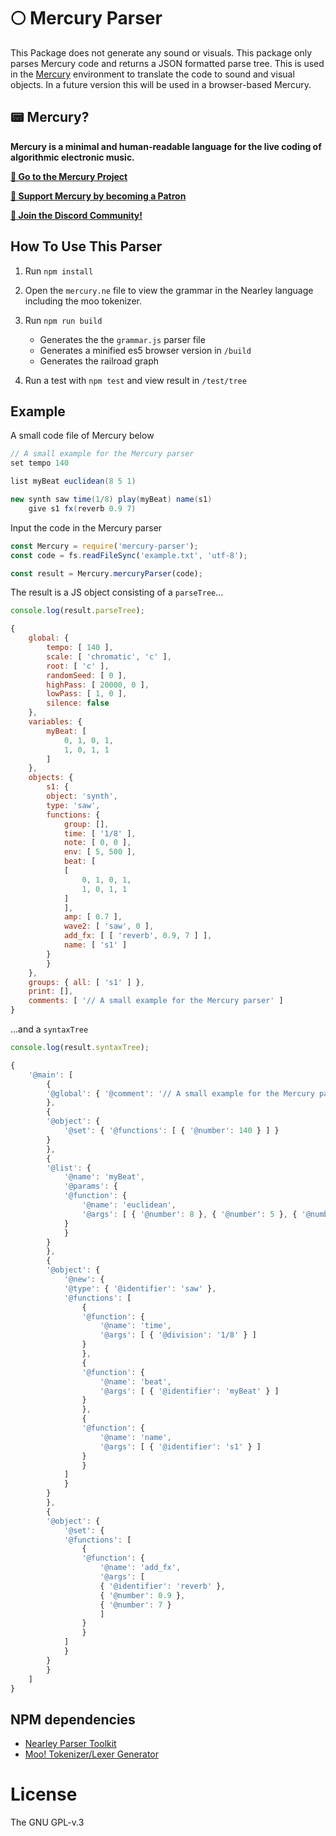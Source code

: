 # 🌕 Mercury Parser

This Package does not generate any sound or visuals. This package only parses Mercury code and returns a JSON formatted parse tree. This is used in the [Mercury](https://github.com/tmhglnd/mercury) environment to translate the code to sound and visual objects. In a future version this will be used in a browser-based Mercury.
## 📟 Mercury? 

**Mercury is a minimal and human-readable language for the live coding of algorithmic electronic music.** 

[**🚀 Go to the Mercury Project**](https://github.com/tmhglnd/mercury)

[**🙏 Support Mercury by becoming a Patron**](https://www.patreon.com/bePatron?u=9649817) 

[**💬 Join the Discord Community!**](https://discord.gg/vt59NYU)
## How To Use This Parser

1. Run `npm install`

2. Open the `mercury.ne` file to view the grammar in the Nearley language including the moo tokenizer.

3. Run `npm run build`

	- Generates the the `grammar.js` parser file
	- Generates a minified es5 browser version in `/build`
	- Generates the railroad graph

4. Run a test with `npm test` and view result in `/test/tree`

## Example

A small code file of Mercury below

```java
// A small example for the Mercury parser
set tempo 140

list myBeat euclidean(8 5 1)

new synth saw time(1/8) play(myBeat) name(s1)
	give s1 fx(reverb 0.9 7)
```

Input the code in the Mercury parser

```js
const Mercury = require('mercury-parser');
const code = fs.readFileSync('example.txt', 'utf-8');

const result = Mercury.mercuryParser(code);
```

The result is a JS object consisting of a `parseTree`...



```js
console.log(result.parseTree);

{
	global: {
		tempo: [ 140 ],
		scale: [ 'chromatic', 'c' ],
		root: [ 'c' ],
		randomSeed: [ 0 ],
		highPass: [ 20000, 0 ],
		lowPass: [ 1, 0 ],
		silence: false
	},
	variables: { 
		myBeat: [
			0, 1, 0, 1,
			1, 0, 1, 1
		] 
	},
	objects: {
		s1: {
		object: 'synth',
		type: 'saw',
		functions: {
			group: [],
			time: [ '1/8' ],
			note: [ 0, 0 ],
			env: [ 5, 500 ],
			beat: [
			[
				0, 1, 0, 1,
				1, 0, 1, 1
			]
			],
			amp: [ 0.7 ],
			wave2: [ 'saw', 0 ],
			add_fx: [ [ 'reverb', 0.9, 7 ] ],
			name: [ 's1' ]
		}
		}
	},
	groups: { all: [ 's1' ] },
	print: [],
	comments: [ '// A small example for the Mercury parser' ]
}
```

...and a `syntaxTree`

```js
console.log(result.syntaxTree);

{
	'@main': [
		{
		'@global': { '@comment': '// A small example for the Mercury parser' }
		},
		{
		'@object': {
			'@set': { '@functions': [ { '@number': 140 } ] }
		}
		},
		{
		'@list': {
			'@name': 'myBeat',
			'@params': {
			'@function': {
				'@name': 'euclidean',
				'@args': [ { '@number': 8 }, { '@number': 5 }, { '@number': 1 } ]
			}
			}
		}
		},
		{
		'@object': {
			'@new': {
			'@type': { '@identifier': 'saw' },
			'@functions': [
				{
				'@function': {
					'@name': 'time',
					'@args': [ { '@division': '1/8' } ]
				}
				},
				{
				'@function': {
					'@name': 'beat',
					'@args': [ { '@identifier': 'myBeat' } ]
				}
				},
				{
				'@function': {
					'@name': 'name',
					'@args': [ { '@identifier': 's1' } ]
				}
				}
			]
			}
		}
		},
		{
		'@object': {
			'@set': {
			'@functions': [
				{
				'@function': {
					'@name': 'add_fx',
					'@args': [
					{ '@identifier': 'reverb' },
					{ '@number': 0.9 },
					{ '@number': 7 }
					]
				}
				}
			]
			}
		}
		}
	]
}
```

## NPM dependencies

- [Nearley Parser Toolkit](https://nearley.js.org/)
- [Moo! Tokenizer/Lexer Generator](https://www.npmjs.com/package/moo)

# License

The GNU GPL-v.3